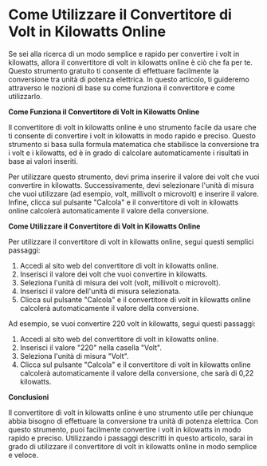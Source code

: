 Come Utilizzare il Convertitore di Volt in Kilowatts Online
===========================================================

Se sei alla ricerca di un modo semplice e rapido per convertire i volt in kilowatts, allora il convertitore di volt in kilowatts online è ciò che fa per te. Questo strumento gratuito ti consente di effettuare facilmente la conversione tra unità di potenza elettrica. In questo articolo, ti guideremo attraverso le nozioni di base su come funziona il convertitore e come utilizzarlo.

**Come Funziona il Convertitore di Volt in Kilowatts Online**

Il convertitore di volt in kilowatts online è uno strumento facile da usare che ti consente di convertire i volt in kilowatts in modo rapido e preciso. Questo strumento si basa sulla formula matematica che stabilisce la conversione tra i volt e i kilowatts, ed è in grado di calcolare automaticamente i risultati in base ai valori inseriti.

Per utilizzare questo strumento, devi prima inserire il valore dei volt che vuoi convertire in kilowatts. Successivamente, devi selezionare l'unità di misura che vuoi utilizzare (ad esempio, volt, millivolt o microvolt) e inserire il valore. Infine, clicca sul pulsante "Calcola" e il convertitore di volt in kilowatts online calcolerà automaticamente il valore della conversione.

**Come Utilizzare il Convertitore di Volt in Kilowatts Online**

Per utilizzare il convertitore di volt in kilowatts online, segui questi semplici passaggi:

1. Accedi al sito web del convertitore di volt in kilowatts online.
2. Inserisci il valore dei volt che vuoi convertire in kilowatts.
3. Seleziona l'unità di misura dei volt (volt, millivolt o microvolt).
4. Inserisci il valore dell'unità di misura selezionata.
5. Clicca sul pulsante "Calcola" e il convertitore di volt in kilowatts online calcolerà automaticamente il valore della conversione.

Ad esempio, se vuoi convertire 220 volt in kilowatts, segui questi passaggi:

1. Accedi al sito web del convertitore di volt in kilowatts online.
2. Inserisci il valore "220" nella casella "Volt".
3. Seleziona l'unità di misura "Volt".
4. Clicca sul pulsante "Calcola" e il convertitore di volt in kilowatts online calcolerà automaticamente il valore della conversione, che sarà di 0,22 kilowatts.

**Conclusioni**

Il convertitore di volt in kilowatts online è uno strumento utile per chiunque abbia bisogno di effettuare la conversione tra unità di potenza elettrica. Con questo strumento, puoi facilmente convertire i volt in kilowatts in modo rapido e preciso. Utilizzando i passaggi descritti in questo articolo, sarai in grado di utilizzare il convertitore di volt in kilowatts online in modo semplice e veloce.
